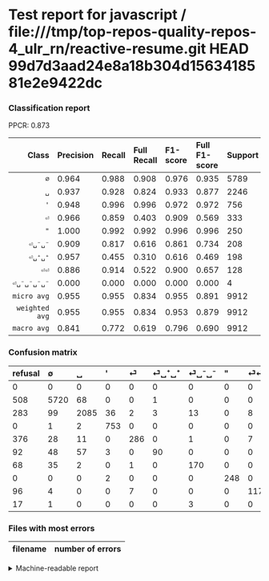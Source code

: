 # Test report for javascript / file:///tmp/top-repos-quality-repos-4_ulr_rn/reactive-resume.git HEAD 99d7d3aad24e8a18b304d1563418581e2e9422dc

### Classification report

PPCR: 0.873

| Class | Precision | Recall | Full Recall | F1-score | Full F1-score | Support | Full Support | PPCR |
|------:|:----------|:-------|:------------|:---------|:---------|:--------|:-------------|:-----|
| `∅` | 0.964| 0.988| 0.908| 0.976| 0.935| 5789| 6297| 0.919 |
| `␣` | 0.937| 0.928| 0.824| 0.933| 0.877| 2246| 2529| 0.888 |
| `'` | 0.948| 0.996| 0.996| 0.972| 0.972| 756| 756| 1.000 |
| `⏎` | 0.966| 0.859| 0.403| 0.909| 0.569| 333| 709| 0.470 |
| `"` | 1.000| 0.992| 0.992| 0.996| 0.996| 250| 250| 1.000 |
| `⏎␣⁻␣⁻` | 0.909| 0.817| 0.616| 0.861| 0.734| 208| 276| 0.754 |
| `⏎␣⁺␣⁺` | 0.957| 0.455| 0.310| 0.616| 0.469| 198| 290| 0.683 |
| `⏎⏎` | 0.886| 0.914| 0.522| 0.900| 0.657| 128| 224| 0.571 |
| `⏎␣⁻␣⁻␣⁻␣⁻` | 0.000| 0.000| 0.000| 0.000| 0.000| 4| 21| 0.190 |
| `micro avg` | 0.955| 0.955| 0.834| 0.955| 0.891| 9912| 11352| 0.873 |
| `weighted avg` | 0.955| 0.955| 0.834| 0.953| 0.879| 9912| 11352| 0.873 |
| `macro avg` | 0.841| 0.772| 0.619| 0.796| 0.690| 9912| 11352| 0.873 |

### Confusion matrix

|refusal|  ∅| ␣| '| ⏎| ⏎␣⁺␣⁺| ⏎␣⁻␣⁻| "| ⏎⏎| ⏎␣⁻␣⁻␣⁻␣⁻| 
|:---|:---|:---|:---|:---|:---|:---|:---|:---|:---|
|0 |0 |0 |0 |0 |0 |0 |0 |0 |0 |
|508 |5720 |68 |0 |0 |1 |0 |0 |0 |0 |
|283 |99 |2085 |36 |2 |3 |13 |0 |8 |0 |
|0 |1 |2 |753 |0 |0 |0 |0 |0 |0 |
|376 |28 |11 |0 |286 |0 |1 |0 |7 |0 |
|92 |48 |57 |3 |0 |90 |0 |0 |0 |0 |
|68 |35 |2 |0 |1 |0 |170 |0 |0 |0 |
|0 |0 |0 |2 |0 |0 |0 |248 |0 |0 |
|96 |4 |0 |0 |7 |0 |0 |0 |117 |0 |
|17 |1 |0 |0 |0 |0 |3 |0 |0 |0 |

### Files with most errors

| filename | number of errors|
|:----:|:-----|

<details>
    <summary>Machine-readable report</summary>
```json
{
  "cl_report": {"\"": {"f1-score": 0.9959839357429718, "precision": 1.0, "recall": 0.992, "support": 250}, "\u0027": {"f1-score": 0.9716129032258065, "precision": 0.9483627204030227, "recall": 0.996031746031746, "support": 756}, "macro avg": {"f1-score": 0.7958383193523423, "precision": 0.840907866900899, "recall": 0.7721337891928957, "support": 9912}, "micro avg": {"f1-score": 0.9553066989507667, "precision": 0.9553066989507667, "recall": 0.9553066989507667, "support": 9912}, "weighted avg": {"f1-score": 0.9529591722876618, "precision": 0.9547881202123095, "recall": 0.9553066989507667, "support": 9912}, "\u2205": {"f1-score": 0.9756929637526653, "precision": 0.9636118598382749, "recall": 0.9880808429780619, "support": 5789}, "\u23ce": {"f1-score": 0.9093799682034976, "precision": 0.9662162162162162, "recall": 0.8588588588588588, "support": 333}, "\u23ce\u23ce": {"f1-score": 0.9, "precision": 0.8863636363636364, "recall": 0.9140625, "support": 128}, "\u23ce\u2423\u207a\u2423\u207a": {"f1-score": 0.6164383561643836, "precision": 0.9574468085106383, "recall": 0.45454545454545453, "support": 198}, "\u23ce\u2423\u207b\u2423\u207b": {"f1-score": 0.8607594936708862, "precision": 0.9090909090909091, "recall": 0.8173076923076923, "support": 208}, "\u23ce\u2423\u207b\u2423\u207b\u2423\u207b\u2423\u207b": {"f1-score": 0.0, "precision": 0.0, "recall": 0.0, "support": 4}, "\u2423": {"f1-score": 0.93267725341087, "precision": 0.9370786516853933, "recall": 0.9283170080142475, "support": 2246}},
  "cl_report_full": {"\"": {"f1-score": 0.9959839357429718, "precision": 1.0, "recall": 0.992, "support": 250}, "\u0027": {"f1-score": 0.9716129032258065, "precision": 0.9483627204030227, "recall": 0.996031746031746, "support": 756}, "macro avg": {"f1-score": 0.6899419017532611, "precision": 0.840907866900899, "recall": 0.6192034090393838, "support": 11352}, "micro avg": {"f1-score": 0.8906132430398797, "precision": 0.9553066989507667, "recall": 0.8341261451726568, "support": 11352}, "weighted avg": {"f1-score": 0.8791441333418737, "precision": 0.9528593574135474, "recall": 0.8341261451726568, "support": 11352}, "\u2205": {"f1-score": 0.9351753453772582, "precision": 0.9636118598382749, "recall": 0.9083690646339527, "support": 6297}, "\u23ce": {"f1-score": 0.5691542288557213, "precision": 0.9662162162162162, "recall": 0.4033850493653032, "support": 709}, "\u23ce\u23ce": {"f1-score": 0.6573033707865168, "precision": 0.8863636363636364, "recall": 0.5223214285714286, "support": 224}, "\u23ce\u2423\u207a\u2423\u207a": {"f1-score": 0.46875, "precision": 0.9574468085106383, "recall": 0.3103448275862069, "support": 290}, "\u23ce\u2423\u207b\u2423\u207b": {"f1-score": 0.7343412526997839, "precision": 0.9090909090909091, "recall": 0.6159420289855072, "support": 276}, "\u23ce\u2423\u207b\u2423\u207b\u2423\u207b\u2423\u207b": {"f1-score": 0.0, "precision": 0.0, "recall": 0.0, "support": 21}, "\u2423": {"f1-score": 0.8771560790912916, "precision": 0.9370786516853933, "recall": 0.8244365361803084, "support": 2529}},
  "ppcr": 0.8731501057082452
}
```
</details>
